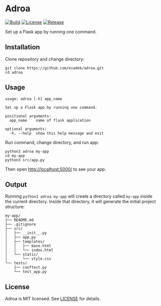 # Adroa

[![Build](https://img.shields.io/github/workflow/status/esadek/adroa/CI)](https://github.com/esadek/adroa/actions/workflows/ci.yml)
[![License](https://img.shields.io/github/license/esadek/adroa)](https://github.com/esadek/adroa/blob/main/LICENSE)
[![Release](https://img.shields.io/github/v/release/esadek/adroa)](https://github.com/esadek/adroa/releases)

Set up a Flask app by running one command.

## Installation

Clone repository and change directory:

```
git clone https://github.com/esadek/adroa.git
cd adroa
```

## Usage

```
usage: adroa [-h] app_name

Set up a Flask app by running one command.

positional arguments:
  app_name    name of flask application

optional arguments:
  -h, --help  show this help message and exit
```

Run command, change directory, and run app:

```
python3 adroa my-app
cd my-app
python3 src/app.py
```

Then open [http://localhost:5000/](http://localhost:5000/) to see your app.

## Output

Running `python3 adroa my-app` will create a directory called `my-app` inside the current directory. Inside that directory, it will generate the initial project structure:

```
my-app/
├── README.md
├── .gitignore
├── src/
│   ├── __init__.py
│   ├── app.py
│   ├── templates/
│   │   ├── base.html
│   │   └── index.html
│   └── static/
│       └── style.css
└── tests/
    ├── conftest.py
    └── test_app.py
```

## License

Adroa is MIT licensed. See [LICENSE](https://github.com/esadek/adroa/blob/main/LICENSE) for details.